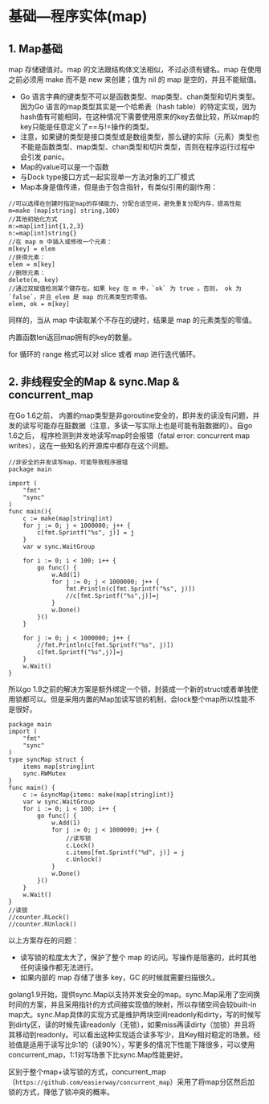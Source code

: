 ﻿# 基础—程序实体(map) #

## 1. Map基础 ##

map 存储键值对。map 的文法跟结构体文法相似，不过必须有键名。map 在使用之前必须用 make 而不是 new 来创建；值为 nil 的 map 是空的，并且不能赋值。

* Go 语言字典的键类型不可以是函数类型、map类型、chan类型和切片类型。因为Go 语言的map类型其实是一个哈希表（hash table）的特定实现，因为hash值有可能相同，在这种情况下需要使用原来的key去做比较，所以map的key只能是任意定义了==与!=操作的类型。
* 注意，如果键的类型是接口类型或是数组类型，那么键的实际（元素）类型也不能是函数类型、map类型、chan类型和切片类型，否则在程序运行过程中会引发 panic。
* Map的value可以是一个函数
* 与Dock type接口方式一起实现单一方法对象的工厂模式
* Map本身是值传递，但是由于包含指针，有类似引用的副作用：

```
//可以选择在创建时指定map的存储能力，分配合适空间，避免重复分配内存，提高性能
m=make (map[string] string,100)
//其他初始化方式
m:=map[int]int{1,2,3}
n:=map[int]string{}
//在 map m 中插入或修改一个元素：
m[key] = elem
//获得元素：
elem = m[key]
//删除元素：
delete(m, key)
//通过双赋值检测某个键存在。如果 key 在 m 中，`ok` 为 true 。否则， ok 为 `false`，并且 elem 是 map 的元素类型的零值。
elem, ok = m[key]
```

同样的，当从 map 中读取某个不存在的键时，结果是 map 的元素类型的零值。

内置函数len返回map拥有的key的数量。

for 循环的 range 格式可以对 slice 或者 map 进行迭代循环。

## 2. 非线程安全的Map & sync.Map & concurrent_map ##

在Go 1.6之前， 内置的map类型是非goroutine安全的，即并发的读没有问题，并发的读写可能存在脏数据（注意，多读一写实际上也是可能有脏数据的）。自go 1.6之后， 程序检测到并发地读写map时会报错（fatal error: concurrent map writes），这在一些知名的开源库中都存在这个问题。

```
//非安全的并发读写map，可能导致程序报错
package main

import (
    "fmt"
    "sync"
)
func main(){
    c := make(map[string]int)
    for j := 0; j < 1000000; j++ {
        c[fmt.Sprintf("%s", j)] = j
    }
    var w sync.WaitGroup

    for i := 0; i < 100; i++ {
        go func() {
            w.Add(1)
            for j := 0; j < 1000000; j++ {
                fmt.Println(c[fmt.Sprintf("%s", j)])
                //c[fmt.Sprintf("%s",j)]=j
            }
            w.Done()
        }()
    }

    for j := 0; j < 1000000; j++ {
        //fmt.Println(c[fmt.Sprintf("%s", j)])
        c[fmt.Sprintf("%s",j)]=j
    }
    w.Wait()
}
```

所以go 1.9之前的解决方案是额外绑定一个锁，封装成一个新的struct或者单独使用锁都可以。但是采用内置的Map加读写锁的机制，会lock整个map所以性能不是很好。

```
package main
import (
    "fmt"
    "sync"
)
type syncMap struct {
    items map[string]int
    sync.RWMutex
}
func main() {
    c := &syncMap{items: make(map[string]int)}
    var w sync.WaitGroup
    for i := 0; i < 100; i++ {
        go func() {
            w.Add(1)
            for j := 0; j < 1000000; j++ {
                //读写锁
                c.Lock()
                c.items[fmt.Sprintf("%d", j)] = j
                c.Unlock()
            }
            w.Done()
        }()
    }
    w.Wait()
}
//读锁
//counter.RLock()
//counter.RUnlock()
```

以上方案存在的问题：

* 读写锁的粒度太大了，保护了整个 map 的访问。写操作是阻塞的，此时其他任何读操作都无法进行。
* 如果内部的 map 存储了很多 key，GC 的时候就需要扫描很久。

golang1.9开始，提供sync.Map以支持并发安全的map。sync.Map采用了空间换时间的方案，并且采用指针的方式间接实现值的映射，所以存储空间会较built-in map大。sync.Map具体的实现方式是维护两块空间readonly和dirty，写的时候写到dirty区，读的时候先读readonly（无锁），如果miss再读dirty（加锁）并且将其移动到readonly。可以看出这种实现适合读多写少，且Key相对稳定的场景。经验值是适用于读写比9:1的（读90%），写更多的情况下性能下降很多，可以使用concurrent_map，1:1对写场景下比sync.Map性能更好。

区别于整个map+读写锁的方式，concurrent_map（`https://github.com/easierway/concurrent_map`）采用了将map分区然后加锁的方式，降低了锁冲突的概率。
